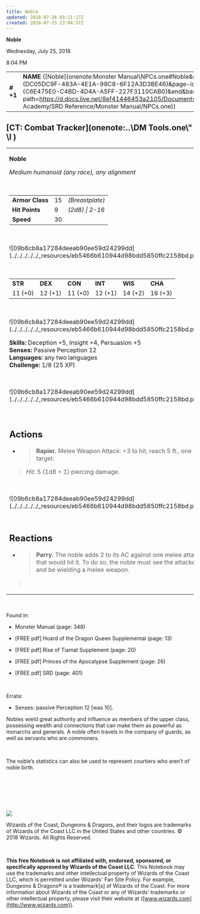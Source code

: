 ```yaml
---
title: Noble
updated: 2018-07-26 03:21:17Z
created: 2018-07-25 23:04:57Z
---
```


**Noble**

Wednesday, July 25, 2018

8:04 PM

|           |                                                                                                                                                                                                                                                                                      |        |       |       |     |       |       |
|-----------|--------------------------------------------------------------------------------------------------------------------------------------------------------------------------------------------------------------------------------------------------------------------------------------|--------|-------|-------|-----|-------|-------|
| **\# +1** | **NAME** ([Noble](onenote:Monster Manual\\NPCs.one#Noble&section-id={DC05DC9F-483A-4E1A-99C8-6F12A3D3BE46}&page-id={C6E475E0-C4BD-4D4A-A5FF-227F3110CAB0}&end&base-path=https://d.docs.live.net/8ef41446453a2105/Documents/Adventure Academy/SRD Reference/Monster Manual/NPCs.one)) | **15** | **9** | **9** | \-  | Notes | 25 XP |

## [CT: Combat Tracker](onenote:..\\DM Tools.one\\" \l )

<table><tbody><tr class="odd"><td><p><strong>Noble</strong></p><p><em>Medium humanoid (any race), any alignment</em></p><p> </p><table><tbody><tr class="odd"><td><strong>Armor Class</strong></td><td>15</td><td><em>(Breastplate)</em></td></tr><tr class="even"><td><strong>Hit Points</strong></td><td>9</td><td><em>(2d8) | 2-16</em></td></tr><tr class="odd"><td><strong>Speed</strong></td><td>30</td><td> </td></tr></tbody></table><p> </p><p>![09b6cb8a17284deeab90ee59d24299dd](../../../../../_resources/eb5466b610944d98bdd5850ffc2158bd.png)</p><p> </p><table><tbody><tr class="odd"><td><strong>STR</strong></td><td><strong>DEX</strong></td><td><strong>CON</strong></td><td><strong>INT</strong></td><td><strong>WIS</strong></td><td><strong>CHA</strong></td></tr><tr class="even"><td>11 (+0)</td><td>12 (+1)</td><td>11 (+0)</td><td>12 (+1)</td><td>14 (+2)</td><td>16 (+3)</td></tr></tbody></table><p> </p><p>![09b6cb8a17284deeab90ee59d24299dd](../../../../../_resources/eb5466b610944d98bdd5850ffc2158bd.png)</p><p><strong>Skills:</strong> Deception +5, Insight +4, Persuasion +5<br />
<strong>Senses:</strong> Passive Perception 12<br />
<strong>Languages:</strong> any two languages<br />
<strong>Challenge:</strong> 1/8 (25 XP)</p><p> </p><p>![09b6cb8a17284deeab90ee59d24299dd](../../../../../_resources/eb5466b610944d98bdd5850ffc2158bd.png)</p><p> </p><h2 id="actions"><strong>Actions</strong></h2><ul><li><blockquote><p><strong>Rapier.</strong> Melee Weapon Attack: +3 to hit, reach 5 ft., one target.</p></blockquote></li></ul><blockquote><p><em>Hit:</em> 5 (1d8 + 1) piercing damage.</p></blockquote><p> </p><p>![09b6cb8a17284deeab90ee59d24299dd](../../../../../_resources/eb5466b610944d98bdd5850ffc2158bd.png)</p><h2 id="reactions"><strong><br />
Reactions</strong></h2><ul><li><blockquote><p><strong>Parry.</strong> The noble adds 2 to its AC against one melee attack that would hit it. To do so, the noble must see the attacker and be wielding a melee weapon.</p></blockquote></li></ul><blockquote><p> </p></blockquote></td></tr></tbody></table>

 

Found in:

-   Monster Manual (page: 348)

-   \[FREE pdf\] Hoard of the Dragon Queen Supplemental (page: 13)

-   \[FREE pdf\] Rise of Tiamat Supplement (page: 20)

-   \[FREE pdf\] Princes of the Apocalypse Supplement (page: 26)

-   \[FREE pdf\] SRD (page: 401)

 

Errata:

-   Senses: passive Perception 12 \[was 10\].

Nobles wield great authority and influence as members of the upper class, possessing wealth and connections that can make them as powerful as monarchs and generals. A noble often travels in the company of guards, as well as servants who are commoners.

 

The noble’s statistics can also be used to represent courtiers who aren’t of noble birth.

 

 

 

![](tmp\media\image2.png)

Wizards of the Coast, Dungeons & Dragons, and their logos are trademarks of Wizards of the Coast LLC in the United States and other countries. © 2018 Wizards. All Rights Reserved.

 

**This free Notebook is not affiliated with, endorsed, sponsored, or specifically approved by Wizards of the Coast LLC**. This Notebook may use the trademarks and other intellectual property of Wizards of the Coast LLC, which is permitted under Wizards' Fan Site Policy. For example, Dungeons & Dragons® is a trademark\[s\] of Wizards of the Coast. For more information about Wizards of the Coast or any of Wizards' trademarks or other intellectual property, please visit their website at ([www.wizards.com](http://www.wizards.com)).
